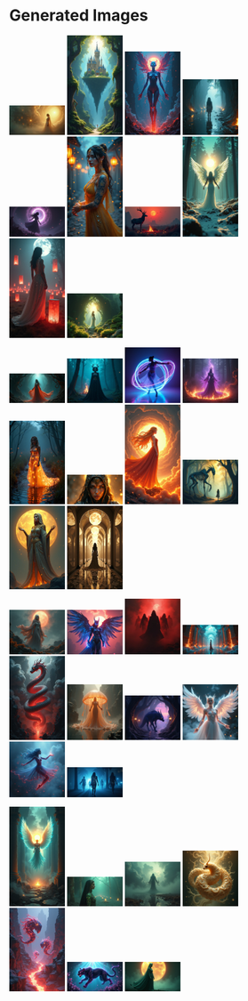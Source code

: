# Generated Images



<img src="2025_07_06_01.png" width="100"/> <img src="2025_07_06_02.png" width="100"/> <img src="2025_07_06_03.png" width="100"/> <img src="2025_07_06_04.png" width="100"/> <img src="2025_07_06_05.png" width="100"/> <img src="2025_07_06_06.png" width="100"/> <img src="2025_07_06_07.png" width="100"/> <img src="2025_07_06_08.png" width="100"/> <img src="2025_07_06_09.png" width="100"/> <img src="2025_07_06_10.png" width="100"/>

<img src="2025_07_06_11.png" width="100"/> <img src="2025_07_06_12.png" width="100"/> <img src="2025_07_06_13.png" width="100"/> <img src="2025_07_06_14.png" width="100"/> <img src="2025_07_06_15.png" width="100"/> <img src="2025_07_06_16.png" width="100"/> <img src="2025_07_06_17.png" width="100"/> <img src="2025_07_06_18.png" width="100"/> <img src="2025_07_06_19.png" width="100"/> <img src="2025_07_06_20.png" width="100"/>

<img src="2025_07_06_21.png" width="100"/> <img src="2025_07_06_22.png" width="100"/> <img src="2025_07_06_23.png" width="100"/> <img src="2025_07_06_24.png" width="100"/> <img src="2025_07_06_25.png" width="100"/> <img src="2025_07_06_26.png" width="100"/> <img src="2025_07_06_27.png" width="100"/> <img src="2025_07_06_28.png" width="100"/> <img src="2025_07_06_29.png" width="100"/> <img src="2025_07_06_30.png" width="100"/>

<img src="2025_07_06_31.png" width="100"/> <img src="2025_07_06_32.png" width="100"/> <img src="2025_07_06_33.png" width="100"/> <img src="2025_07_06_34.png" width="100"/> <img src="2025_07_06_35.png" width="100"/> <img src="2025_07_06_36.png" width="100"/> <img src="2025_07_06_37.png" width="100"/>